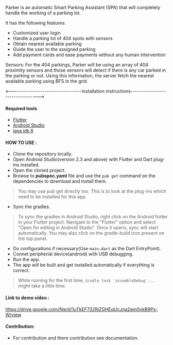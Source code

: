 Parker is an automatic Smart Parking Assistant (SPA) that will completely handle the working of a parking lot.

It has the following features:
* Customized user login
* Handle a parking lot of 404 spots with sensors
* Obtain nearest available parking
* Guide the user to the assigned parking
* Add payment cards and ease payments without any human intervention

Sensors: For the 404 parkings, Parker will be using an array of 404 proximity sensors and those sensors will detect if there is any car parked in the parking or not. Using this information, the server fetch the nearest available parking using BFS in the grid.

<----------------------------------installation instructions--------------------------------->

#### Required tools

* [Flutter](https://docs.flutter.dev/get-started/install)
* [Android Studio](https://developer.android.com/studio)
* [java jdk 8](https://www.oracle.com/java/technologies/downloads/)

#### HOW TO USE :

* Clone the repository locally.
* Open Android Studio(version 2.3 and above) with Flutter and Dart plug-ins installed.
* Open the cloned project.
* Browse to **pubspec.yaml** file and use the `pub get` command on the dependencies to download and install them.
> You may use pub get directly too. This is to look at the plug-ins which need to be installed for this app.
* Sync the gradles.
> To sync the gradles in Android Studio, right click on the Android folder in your Flutter project. Navigate to the "Flutter" option and select "Open for editing in Android Studio". Once it opens, sync will start automatically. You may also click on the gradle-build icon present on the top panel.
* Do configurations if necessary(Use `main.dart` as the Dart EntryPoint).
* Connet peripherial device(android) with USB debugging.
* Run the app.
* The app will be built and get installed automatically if everything is correct.
> While running for the first time, `Gradle task 'assembleDebug'...` might take a little time. 

#### Link to demo video :
https://drive.google.com/file/d/1uTkEF732RiZGHEqUcJna2em0vkB9Px-W/view

#### Contribution:

* For contribution and there contribution see documentation.